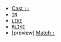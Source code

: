 * [Cast `::`](../../functions-operators/operators.md#esql-cast-operator)
* [`IN`](../../functions-operators/operators.md#esql-in-operator)
* [`LIKE`](../../functions-operators/operators.md#esql-like)
* [`RLIKE`](../../functions-operators/operators.md#esql-rlike)
* [preview] [Match `:`](../../functions-operators/operators.md#esql-match-operator)
